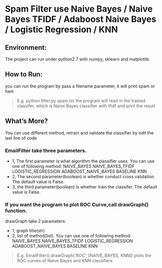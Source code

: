 # Spam Filter use Naive Bayes / Naive Bayes TFIDF / Adaboost Naive Bayes / Logistic Regression / KNN

## Environment:
The project can run under python2.7 with numpy, sklearn and matplotlib


## How to Run:
you can run the program by pass a filename parameter, it will print spam or ham
> E.g. python filter.py spam.txt
the program will read in the trained classifer, which is Naive Bayes classifier with tfidf and print the result


## What’s More?
You can use different method, retrain and validate the classifier by edit the last line of code

### EmailFilter take three parameters.
* 1, The first parameter is what algorithm the classifier uses. You can use one of following method:
	NAIVE_BAYES
	NAIVE_BAYES_TFIDF
	LOGISTIC_REGRESSION
	ADABOOST_NAIVE_BAYES
	BASELINE
	KNN
* 2, The second parameter(boolean) is whether conduct cross validation. The default value is False.
* 3, the third parameter(boolean) is whether train the classifer. The default value is False.

### If you want the program to plot ROC Curve,call drawGraph() function.
drawGraph take 2 parameters:
* 1, graph title(str)
* 2, list of method(list). You can use one of following method:
	NAIVE_BAYES
	NAIVE_BAYES_TFIDF
	LOGISTIC_REGRESSION
	ADABOOST_NAIVE_BAYES
	BASELINE
	KNN

> E.g. EmailFilter().drawGraph('ROC', [NAIVE_BAYES, KNN]) plots the ROC curves of Naive Bayes and KNN classifiers